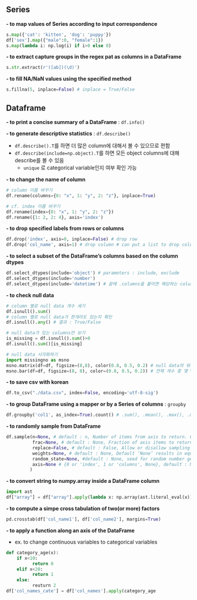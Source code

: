 ## Series
**- to map values of Series according to input correspondence**
 ```Python
 s.map({'cat': 'kitten', 'dog': 'puppy'})
 df['sex'].map({"male":0, "female":1})
 s.map(lambda i: np.log(i) if i>0 else 0)
 ```
**- to extract capture groups in the regex pat as columns in a DataFrame**
```Python
s.str.extract(r'([ab])(\d)') 
```
**- to fill NA/NaN values using the specified method**
```Python
s.fillna(5, inplace=False) # inplace = True/False
```

##  Dataframe
**- to print a concise summary of a DataFrame** : `df.info()`

**- to generate descriptive statistics** : `df.describe()`
  - `df.describe().T`를 하면 더 많은 column에 대해서 볼 수 있으므로 편함
  - `df.describe(include=np.object).T`를 하면 모든 object columns에 대해 describe를 볼 수 있음
    - `unique` 로 categorical variable인지 여부 확인 가능

**- to change the name of column**
```Python
# column 이름 바꾸기
df.rename(columns={0: "x", 1: "y", 2: "z"}, inplace=True)

# cf. index 이름 바꾸기
df.rename(index={0: "x", 1: "y", 2: "z"})
df.rename({1: 2, 2: 4}, axis='index')
```

**- to drop specified labels from rows or columns**
```Python
df.drop('index', axis=0, inplace=False) # drop row 
df.drop('col_name', axis=1) # drop column # can put a list to drop columns
```

**- to select a subset of the DataFrame’s columns based on the column dtypes**
```Python
df.select_dtypes(include='object') # parameters : include, exclude 
df.select_dtypes(include='number')
df.select_dtypes(include='datetime') # 끝에 .columns을 붙이면 해당하는 column을 뽑아낼 수 있음 
```

**- to check null data**
```Python
# column 별로 null data 개수 세기
df.isnull().sum()
# column 별로 null data가 한개라도 있는지 확인
df.isnull().any() # 결과 : True/False

# null data가 있는 columns만 보기
is_missing = df.isnull().sum()>0
df.isnull().sum()[is_missing]

# null data 시각화하기
import missingno as msno
msno.matrix(df=df, figsize=(8,8), color(0.8, 0.5, 0.2) # null data의 위치는 흰색으로 시각화
msno.bar(df=df, figsize=(8, 8), color=(0.8, 0.5, 0.2)) # 전체 개수 중 몇 %가 null data인지를 시각화
```

**- to save csv with korean**  
```Python
df.to_csv("./data.csv", index=False, encoding='utf-8-sig')
```

**- to group DataFrame using a mapper or by a Series of columns** : `groupby`
```Python
df.groupby('col1', as_index=True).count() # .sum(), .mean(), .max(), .min()
```

**- to randomly sample from DataFrame**
```Python
df.sample(n=None, # default : n, Number of items from axis to return. Cannot be used with frac.
          frac=None, # default : None, Fraction of axis items to return. Cannot be used with n.
          replace=False, # default : False, Allow or disallow sampling of the same row more than once.
          weights=None, # default : None, Default ‘None’ results in equal probability weighting. 
          random_state=None, #default : None, seed for random number generator
          axis=None # {0 or 'index', 1 or 'columns', None}, default : None, Axis to sample.
         )
```

**- to convert string to numpy.array inside a DataFrame column**
```Python
import ast
df["array"] = df["array"].apply(lambda x: np.array(ast.literal_eval(x)))

```

**- to compute a simpe cross tabulation of two(or more) factors**
```Python
pd.crosstab(df['col_name1'], df['col_name2'], margins=True) 
```

**- to apply a function along an axis of the DataFrame**
  
  - ex. to change continuous variables to categorical variables
```Python
def category_age(x):
    if x<10:
          return 0
    elif x<20:
          return 1
    else:
          reuturn 2
df['col_names_cate'] = df['col_names'].apply(category_age
```

